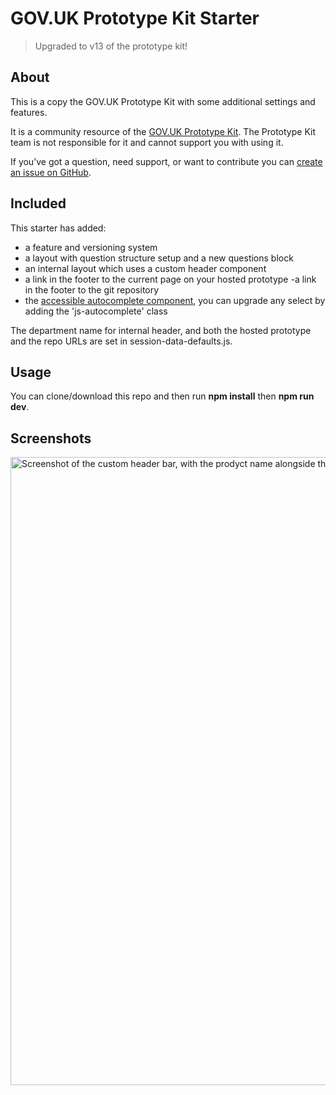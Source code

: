 # GOV.UK Prototype Kit Starter

> Upgraded to v13 of the prototype kit!

## About

This is a copy the GOV.UK Prototype Kit with some additional settings and features.

It is a community resource of the [GOV.UK Prototype Kit](http://prototype-kit.service.gov.uk/). The Prototype Kit team is not responsible for it and cannot support you with using it.

If you&rsquo;ve got a question, need support, or want to contribute you can [create an issue on GitHub](https://github.com/chrisadesign/govuk-prototype-kit/issues).

## Included

This starter has added:
- a feature and versioning system
- a layout with question structure setup and a new questions block
- an internal layout which uses a custom header component
- a link in the footer to the current page on your hosted prototype
-a link in the footer to the git repository
- the [accessible autocomplete component](https://github.com/alphagov/accessible-autocomplete), you can upgrade any select by adding the 'js-autocomplete' class

The department name for internal header, and both the hosted prototype and the repo URLs are set in session-data-defaults.js.

## Usage

You can clone/download this repo and then run **npm install** then **npm run dev**.

## Screenshots

<img width="1005" alt="Screenshot of the custom header bar, with the prodyct name alongside thge department name and a custom colour in the bar beneath" src="https://user-images.githubusercontent.com/22620603/203498537-09dca5be-e3b2-4e26-9dfd-9e3c0cd14b43.png">
